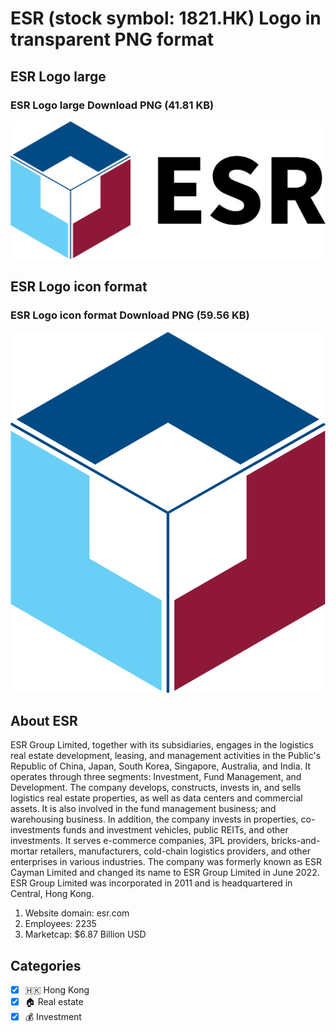 # ESR (stock symbol: 1821.HK) Logo in transparent PNG format

## ESR Logo large

### ESR Logo large Download PNG (41.81 KB)

![ESR Logo large Download PNG (41.81 KB)](/img/orig/1821.HK_BIG-3035d14d.png)

## ESR Logo icon format

### ESR Logo icon format Download PNG (59.56 KB)

![ESR Logo icon format Download PNG (59.56 KB)](/img/orig/1821.HK-ad227a0a.png)

## About ESR

ESR Group Limited, together with its subsidiaries, engages in the logistics real estate development, leasing, and management activities in the Public's Republic of China, Japan, South Korea, Singapore, Australia, and India. It operates through three segments: Investment, Fund Management, and Development. The company develops, constructs, invests in, and sells logistics real estate properties, as well as data centers and commercial assets. It is also involved in the fund management business; and warehousing business. In addition, the company invests in properties, co-investments funds and investment vehicles, public REITs, and other investments. It serves e-commerce companies, 3PL providers, bricks-and-mortar retailers, manufacturers, cold-chain logistics providers, and other enterprises in various industries. The company was formerly known as ESR Cayman Limited and changed its name to ESR Group Limited in June 2022. ESR Group Limited was incorporated in 2011 and is headquartered in Central, Hong Kong.

1. Website domain: esr.com
2. Employees: 2235
3. Marketcap: $6.87 Billion USD


## Categories
- [x] 🇭🇰 Hong Kong
- [x] 🏠 Real estate
- [x] 💰 Investment
